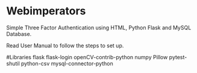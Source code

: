 # Webimperators
Simple Three Factor Authentication using HTML, Python Flask and MySQL Database.

Read User Manual to follow the steps to set up.

#Libraries
flask
flask-login
openCV-contrib-python
numpy
Pillow
pytest-shutil
python-csv
mysql-connector-python
